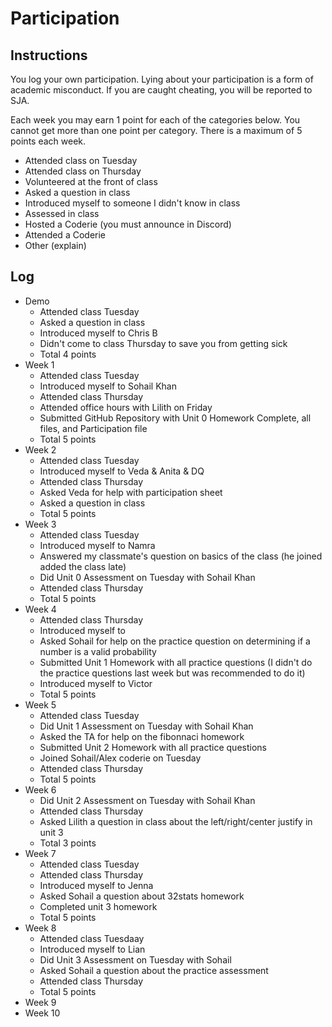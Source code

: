 Participation
=============

## Instructions ##

You log your own participation. Lying about your participation is a form of
academic misconduct. If you are caught cheating, you will be reported to SJA.

Each week you may earn 1 point for each of the categories below. You cannot get
more than one point per category. There is a maximum of 5 points each week.

+ Attended class on Tuesday
+ Attended class on Thursday
+ Volunteered at the front of class
+ Asked a question in class
+ Introduced myself to someone I didn't know in class
+ Assessed in class
+ Hosted a Coderie (you must announce in Discord)
+ Attended a Coderie
+ Other (explain)

## Log ##

- Demo
	+ Attended class Tuesday
	+ Asked a question in class
	+ Introduced myself to Chris B
	+ Didn't come to class Thursday to save you from getting sick
	+ Total 4 points
- Week 1
	+ Attended class Tuesday
	+ Introduced myself to Sohail Khan
	+ Attended class Thursday
	+ Attended office hours with Lilith on Friday
	+ Submitted GitHub Repository with Unit 0 Homework Complete, all files, and Participation file
	+ Total 5 points
- Week 2
	+ Attended class Tuesday
  	+ Introduced myself to Veda & Anita & DQ
  	+ Attended class Thursday
  	+ Asked Veda for help with participation sheet
   	+ Asked a question in class
  	+ Total 5 points
- Week 3
	+ Attended class Tuesday
  	+ Introduced myself to Namra
	+ Answered my classmate's question on basics of the class (he joined added the class late)
	+ Did Unit 0 Assessment on Tuesday with Sohail Khan
	+ Attended class Thursday
	+ Total 5 points
- Week 4
	+ Attended class Thursday
	+ Introduced myself to 
	+ Asked Sohail for help on the practice question on determining if a number is a valid probability
	+ Submitted Unit 1 Homework with all practice questions (I didn't do the practice questions last week but was recommended to do it)
	+ Introduced myself to Victor
	+ Total 5 points
- Week 5
	+ Attended class Tuesday
	+ Did Unit 1 Assessment on Tuesday with Sohail Khan
	+ Asked the TA for help on the fibonnaci homework
	+ Submitted Unit 2 Homework with all practice questions
	+ Joined Sohail/Alex coderie on Tuesday
	+ Attended class Thursday
	+ Total 5 points
- Week 6
	+ Did Unit 2 Assessment on Tuesday with Sohail Khan
	+ Attended class Thursday
	+ Asked Lilith a question in class about the left/right/center justify in unit 3 
	+ Total 3 points
- Week 7
	+ Attended class Tuesday
	+ Attended class Thursday
	+ Introduced myself to Jenna
	+ Asked Sohail a question about 32stats homework
	+ Completed unit 3 homework
	+ Total 5 points
- Week 8
	+ Attended class Tuesdaay
	+ Introduced myself to Lian
	+ Did Unit 3 Assessment on Tuesday with Sohail
	+ Asked Sohail a question about the practice assessment
	+ Attended class Thursday
	+ Total 5 points
- Week 9
- Week 10